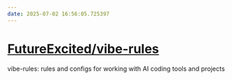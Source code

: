 ```yaml
---
date: 2025-07-02 16:56:05.725397
---
```


# [FutureExcited/vibe-rules](https://github.com/FutureExcited/vibe-rules)

vibe-rules: rules and configs for working with AI coding tools and projects